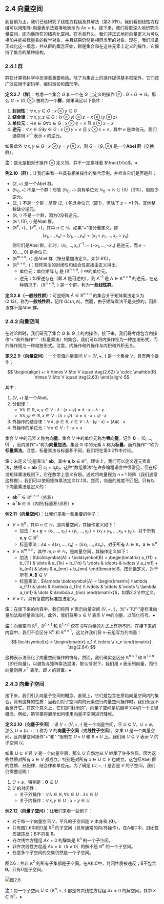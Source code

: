
## 2.4 向量空间

到目前为止，我们已经研究了线性方程组及其解法（第2.3节）。我们看到线性方程组可以用矩阵-向量表示法紧凑地表示为 $Ax = b$。接下来，我们将更深入地研究向量空间，即向量所在的结构化空间。在本章开头，我们非正式地将向量定义为可以相加并能被标量乘的数学对象，并且结果仍然是相同类型的对象。现在，我们准备正式化这一概念，并从群的概念开始，群是集合和在这些元素上定义的操作，它保持了集合的某种结构。

### 2.4.1 群

群在计算机科学中扮演着重要角色。除了为集合上的操作提供基本框架外，它们还广泛应用于密码学、编码理论和图形学。

**定义2.7（群）**：考虑一个集合 $G$ 和一个在 $G$ 上定义的操作 $\otimes: G \times G \to G$。那么 $G := (G, \otimes)$ 被称为一个**群**，如果满足以下条件：

1. **封闭性**：$\forall x, y \in G: x \otimes y \in G$
2. **结合律**：$\forall x, y, z \in G: (x \otimes y) \otimes z = x \otimes (y \otimes z)$
3. **单位元**：$\exists e \in G \forall x \in G: x \otimes e = x$ 且 $e \otimes x = x$
4. **逆元**：$\forall x \in G \exists y \in G: x \otimes y = e$ 且 $y \otimes x = e$，其中 $e$ 是单位元。我们通常用 $x^{-1}$ 表示 $x$ 的逆元。

如果此外 $\forall x, y \in G: x \otimes y = y \otimes x$，则 $G = (G, \otimes)$ 是一个**Abel 群**（交换群）。

**注**：逆元是相对于操作 $\otimes$ 定义的，并不一定意味着 $\frac{1}{x}$。♦

**例2.10（群）**：让我们来看一些具有相关操作的集合示例，并检查它们是否是群：

- $(\mathbb{Z}, +)$ 是一个Abel 群。
- $(\mathbb{N}_0, +)$ 不是一个群：尽管 $(\mathbb{N}_0, +)$ 具有单位元 $\mathbb{N}_0 := \mathbb{N} \cup \{0\}$（即0），但缺少逆元。
- $(\mathbb{Z}, \cdot)$ 不是一个群：尽管 $(\mathbb{Z}, \cdot)$ 包含单位元（即1），但除了 $z = \pm 1$ 外，其他整数缺少逆元。
- $(\mathbb{R}, \cdot)$ 不是一个群，因为0没有逆元。
- $(\mathbb{R} \setminus \{0\}, \cdot)$ 是Abel 群。
- $(\mathbb{R}^n, +)$、$(\mathbb{Z}^n, +)$，其中 $n \in \mathbb{N}$，如果“+”按分量定义，即
  $$
  (x_1, \dots, x_n) + (y_1, \dots, y_n) = (x_1 + y_1, \dots, x_n + y_n) \tag{2.61}
  $$
  则它们是Abel 群。此时，$(x_1, \dots, x_n)^{-1} := (-x_1, \dots, -x_n)$ 是逆元，而 $e = (0, \dots, 0)$ 是单位元。
- $(\mathbb{R}^{m \times n}, +)$ 是Abel 群（按分量加法定义，如(2.61)）。
- $(\mathbb{R}^{n \times n}, \cdot)$：矩阵乘法的封闭性和结合性直接由定义得出。
  - 单位元：单位矩阵 $I_n$ 是 $(\mathbb{R}^{n \times n}, \cdot)$ 中的单位元。
  - 逆元：如果逆存在（即 $A$ 是可逆的），则 $A^{-1}$ 是 $A \in \mathbb{R}^{n \times n}$ 的逆元。在这种情况下，$(\mathbb{R}^{n \times n}, \cdot)$ 是一个群，称为**一般线性群**。

**定义2.8（一般线性群）**：可逆矩阵 $A \in \mathbb{R}^{n \times n}$ 的集合关于矩阵乘法定义为(2.13)，称为**一般线性群**，记作 $GL(n, \mathbb{R})$。然而，由于矩阵乘法不是交换的，因此该群不是Abel 群。

### 2.4.2 向量空间

在讨论群时，我们研究了集合 $G$ 和 $G$ 上的内操作。接下来，我们将考虑包含内操作“+”和外操作“·”（标量乘法）的集合。我们可以将内操作视为一种加法形式，而外操作则为一种缩放形式。注意，内操作和外操作与内积和外积无关。

**定义2.9（向量空间）**：一个实值向量空间 $V = (V, +, \cdot)$ 是一个集合 $V$，具有两个操作：

$$
\begin{align}
+: V \times V &\to V \quad \tag{2.62} \\
\cdot: \mathbb{R} \times V &\to V \quad \tag{2.63}
\end{align}
$$

其中：
1. $(V, +)$ 是一个Abel。
2. 分配律：
   - $\forall \lambda \in \mathbb{R}, x, y \in V: \lambda \cdot (x + y) = \lambda \cdot x + \lambda \cdot y$
   - $\forall \lambda, \psi \in \mathbb{R}, x \in V: (\lambda + \psi) \cdot x = \lambda \cdot x + \psi \cdot x$
3. 外操作的结合律：$\forall \lambda, \psi \in \mathbb{R}, x \in V: \lambda \cdot (\psi \cdot x) = (\lambda \psi) \cdot x$
4. 外操作的单位元：$\forall x \in V: 1 \cdot x = x$

集合 $V$ 中的元素 $x$ 称为**向量**。集合 $V$ 中的单位元称为**零向量**，记作 $\boldsymbol{0} = [0, \dots, 0]^\top$，而内操作“+”称为**向量加法**。集合 $\mathbb{R}$ 中的元素 $\lambda$ 称为**标量**，而外操作“$\cdot$”称为**标量乘法**。注意，标量乘法与标量积不同，我们将在第3.2节中讨论。

**注**：未定义“向量乘法” $\boldsymbol{a} \boldsymbol{b}$，其中 $\boldsymbol{a}, \boldsymbol{b} \in \mathbb{R}^n$。理论上，我们可以定义逐元素乘法，使得 $\boldsymbol{c} = \boldsymbol{a} \boldsymbol{b}$ 且 $c_j = a_j b_j$。这种“数组乘法”在许多编程语言中很常见，但在标准矩阵乘法规则下，它在数学上意义有限。通过将向量视为 $n \times 1$ 矩阵（我们通常这样做），我们可以使用矩阵乘法定义(2.13)。然而，向量的维度不匹配。只有以下向量乘法是定义的：
- $\boldsymbol{a} \boldsymbol{b}^\top \in \mathbb{R}^{n \times n}$（外积）
- $\boldsymbol{a}^\top \boldsymbol{b} \in \mathbb{R}$（内积/标量积/点积）♦

**例2.11（向量空间）**：让我们来看一些重要的例子：
- $V = \mathbb{R}^n$，其中 $n \in \mathbb{N}$，是向量空间，其操作定义如下：
  - 加法：$\boldsymbol{x} + \boldsymbol{y} = (x_1, \dots, x_n) + (y_1, \dots, y_n) = (x_1 + y_1, \dots, x_n + y_n)$，对于所有 $\boldsymbol{x}, \boldsymbol{y} \in \mathbb{R}^n$
  - 标量乘法：$\lambda \boldsymbol{x} = \lambda (x_1, \dots, x_n) = (\lambda x_1, \dots, \lambda x_n)$，对于所有 $\lambda \in \mathbb{R}$，$\boldsymbol{x} \in \mathbb{R}^n$
- $V = \mathbb{R}^{m \times n}$，其中 $m, n \in \mathbb{N}$，是向量空间，其操作定义如下：
  - 加法：$\boldsymbol{A} + \boldsymbol{B} = \begin{bmatrix}
  a_{11} + b_{11} & \dots & a_{1n} + b_{1n} \\
  \vdots & \ddots & \vdots \\
  a_{m1} + b_{m1} & \dots & a_{mn} + b_{mn}
  \end{bmatrix}$，按元素定义，对于所有 $\boldsymbol{A}, \boldsymbol{B} \in V$
  - 标量乘法：$\lambda \boldsymbol{A} = \begin{bmatrix}
  \lambda a_{11} & \dots & \lambda a_{1n} \\
  \vdots & \ddots & \vdots \\
  \lambda a_{m1} & \dots & \lambda a_{mn}
  \end{bmatrix}$，如第2.2节中定义。
- $V = \mathbb{C}$，具有复数的标准加法定义。

**注**：在接下来的内容中，我们将用 $V$ 表示向量空间 $(V, +, \cdot)$，当“+”和“$\cdot$”是标准向量加法和标量乘法时。此外，我们将用 $x \in V$ 表示 $V$ 中的向量，以简化符号。♦

**注**：向量空间 $\mathbb{R}^n$、$\mathbb{R}^{n \times 1}$ 和 $\mathbb{R}^{1 \times n}$ 仅在书写向量的方式上有所不同。在接下来的内容中，我们不会区分 $\mathbb{R}^n$ 和 $\mathbb{R}^{n \times 1}$，这允许我们将 $n$-元组写为列向量：

$$
\boldsymbol{x} = \begin{bmatrix}
x_1 \\ \vdots \\ x_n
\end{bmatrix}.
\tag{2.64}
$$

这种表示法简化了向量空间操作的符号。然而，我们确实会区分 $\mathbb{R}^{n \times 1}$ 和 $\mathbb{R}^{1 \times n}$（即行向量），以避免与矩阵乘法混淆。默认情况下，我们用 $x$ 表示列向量，而行向量则用 $x^\top$ 表示，即 $x$ 的转置。♦

### 2.4.3 向量子空间

接下来，我们引入向量子空间的概念。直观上，它们是包含在原始向量空间内的集合，具有这样的性质：当我们对子空间内的元素进行向量空间操作时，我们永远不会离开它。在这个意义上，它们是“封闭的”。向量子空间是机器学习中的一个关键概念。例如，第10章将展示如何使用向量子空间进行降维。

**定义2.10（向量子空间）**：设 $V = (V, +, \cdot)$ 是一个向量空间，且 $U \subseteq V$，$U \neq \emptyset$。那么 $U = (U, +, \cdot)$ 称为 $V$ 的**向量子空间**（或**线性子空间**），如果 $U$ 是一个向量空间，且向量空间操作“+”和“$\cdot$”限制在 $U \times U$ 和 $\mathbb{R} \times U$ 上。我们用 $U \subseteq V$ 表示 $V$ 的子空间 $U$。

如果 $U \subseteq V$ 且 $V$ 是一个向量空间，那么 $U$ 自然地从 $V$ 继承了许多性质，因为这些性质对所有 $x \in V$ 都成立，特别是对所有 $x \in U \subseteq V$ 也成立。这包括Abel 群的性质、分配律、结合律和单位元。为了确定 $(U, +, \cdot)$ 是否是 $V$ 的子空间，我们仍需要证明：
1. $U \neq \varnothing$，特别是：$\boldsymbol{0} \in U$
2. $U$ 的封闭性：
   - 关于外操作：$\forall \lambda \in \mathbb{R}, \forall x \in U: \lambda x \in U$
   - 关于内操作：$\forall x, y \in U: x + y \in U$

**例2.12（向量子空间）**：让我们来看一些例子：
- 对于每一个向量空间 $V$，平凡的子空间是 $V$ 本身和 $\{\boldsymbol{0}\}$。
- 只有图2.6中的D是 $\mathbb{R}^2$ 的子空间（具有通常的内/外操作）。在A和C中，封闭性质被违反；B不包含 $\boldsymbol{0}$。
- 齐次线性方程组 $Ax = 0$ 的解集是 $\mathbb{R}^n$ 的一个子空间。
- 非齐次线性方程组 $Ax = b$（$b \neq 0$）的解不是 $\mathbb{R}^n$ 的一个子空间。
- 任意多个子空间的交集仍然是一个子空间。

图2.6：并非 $\mathbb{R}^2$ 的所有子集都是子空间。在A和C中，封闭性质被违反；B不包含 $\boldsymbol{0}$。只有D是子空间。

![图2.6](../attachments/figure_2_6.png)

**注**：每一个子空间 $U \subseteq (\mathbb{R}^n, +, \cdot)$ 都是齐次线性方程组 $Ax = 0$ 的解空间，其中 $x \in \mathbb{R}^n$。♦
